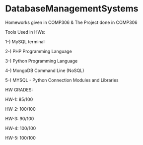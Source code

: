 # DatabaseManagementSystems
Homeworks given in COMP306 &amp; The Project done in COMP306


Tools Used in HWs:

1-) MySQL terminal

2-) PHP Programming Language

3-) Python Programming Language

4-) MongoDB Command Line (NoSQL)

5-) MYSQL - Python Connection Modules and Libraries


HW GRADES:

HW-1: 85/100

HW-2: 100/100

HW-3: 90/100

HW-4: 100/100

HW-5: 100/100


